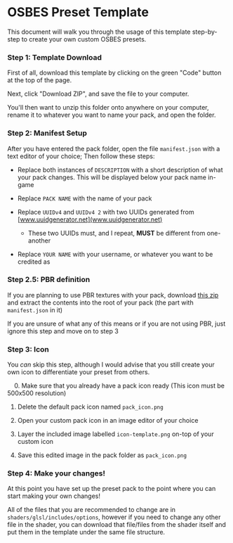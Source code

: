 # OSBES Preset Template

This document will walk you through the usage of this template step-by-step to create your own custom OSBES presets.

### Step 1: Template Download

First of all, download this template by clicking on the green "Code" button at the top of the page.

Next, click "Download ZIP", and save the file to your computer.

You'll then want to unzip this folder onto anywhere on your computer, rename it to whatever you want to name your pack, and open the folder.

### Step 2: Manifest Setup

After you have entered the pack folder, open the file `manifest.json` with a text editor of your choice; Then follow these steps:

- Replace both instances of `DESCRIPTION` with a short description of what your pack changes. This will be displayed below your pack name in-game

- Replace `PACK NAME` with the name of your pack

- Replace `UUIDv4` and `UUIDv4 2`  with two UUIDs generated from [www.uuidgenerator.net](www.uuidgenerator.net)
  
  - These two UUIDs must, and I repeat, **MUST** be different from one-another

- Replace `YOUR NAME` with your username, or whatever you want to be credited as

### Step 2.5: PBR definition

If you are planning to use PBR textures with your pack, download [this zip](https://drive.google.com/file/d/10g38RSKxBtkYsvBq01Lzrq4G2sL1Pa70/view?usp=sharing) and extract the contents into the root of your pack (the part with `manifest.json` in it)

If you are unsure of what any of this means or if you are not using PBR, just ignore this step and move on to step 3

### Step 3: Icon

You *can* skip this step, although I would advise that you still create your own icon to differentiate your preset from others.

    0. Make sure that you already have a pack icon ready (This icon must be 500x500 resolution)

1. Delete the default pack icon named `pack_icon.png`

2. Open your custom pack icon in an image editor of your choice

3. Layer the included image labelled `icon-template.png` on-top of your custom icon

4. Save this edited image in the pack folder as `pack_icon.png`

### Step 4: Make your changes!

At this point you have set up the preset pack to the point where you can start making your own changes!

All of the files that you are recommended to change are in `shaders/glsl/includes/options`, however if you need to change any other file in the shader, you can download that file/files from the shader itself and put them in the template under the same file structure.